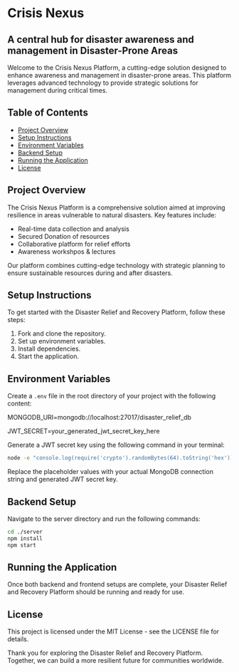 # Crisis Nexus

## A central hub for disaster awareness and management in Disaster-Prone Areas

Welcome to the Crisis Nexus Platform, a cutting-edge solution designed to enhance awareness and management in disaster-prone areas. This platform leverages advanced technology to provide strategic solutions for management during critical times.

## Table of Contents
- [Project Overview](#project-overview)
- [Setup Instructions](#setup-instructions)
- [Environment Variables](#environment-variables)
- [Backend Setup](#backend-setup)
- [Running the Application](#running-the-application)
- [License](#license)

## Project Overview
The Crisis Nexus Platform is a comprehensive solution aimed at improving resilience in areas vulnerable to natural disasters. Key features include:
- Real-time data collection and analysis
- Secured Donation of resources
- Collaborative platform for relief efforts
- Awareness workshpos & lectures

Our platform combines cutting-edge technology with strategic planning to ensure sustainable resources during and after disasters.

## Setup Instructions
To get started with the Disaster Relief and Recovery Platform, follow these steps:
1. Fork and clone the repository.
2. Set up environment variables.
3. Install dependencies.
4. Start the application.

## Environment Variables
Create a `.env` file in the root directory of your project with the following content:

MONGODB_URI=mongodb://localhost:27017/disaster_relief_db

JWT_SECRET=your_generated_jwt_secret_key_here


Generate a JWT secret key using the following command in your terminal:
```bash
node -e "console.log(require('crypto').randomBytes(64).toString('hex'))"
```
Replace the placeholder values with your actual MongoDB connection string and generated JWT secret key.

## Backend Setup
Navigate to the server directory and run the following commands:
```bash
cd ./server
npm install
npm start
```


## Running the Application
Once both backend and frontend setups are complete, your Disaster Relief and Recovery Platform should be running and ready for use.

## License
This project is licensed under the MIT License - see the LICENSE file for details.

Thank you for exploring the Disaster Relief and Recovery Platform. Together, we can build a more resilient future for communities worldwide.

